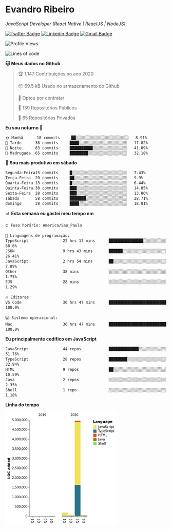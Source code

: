 # Evandro **Ribeiro**

*JavaScript Developer (React Native | ReactJS | NodeJS)*

[![Twitter Badge](https://img.shields.io/badge/-@ribeiroevandro-201B2D?style=flat-square&labelColor=201B2D&logo=twitter&logoColor=white&link=https://twitter.com/ribeiroevandro)](https://twitter.com/ribeiroevandro) 
[![Linkedin Badge](https://img.shields.io/badge/-Evandro%20Ribeiro-201B2D?style=flat-square&logo=Linkedin&logoColor=white&link=https://www.linkedin.com/in/ribeiroevandro)](https://www.linkedin.com/in/ribeiroevandro) 
[![Gmail Badge](https://img.shields.io/badge/-oi@ribeiroevandro.com.br-201B2D?style=flat-square&logo=Gmail&logoColor=white&link=mailto:oi@ribeiroevandro.com.br)](mailto:oi@ribeiroevandro.com.br)


<!--START_SECTION:waka-->
![Profile Views](http://img.shields.io/badge/Visualizac%C3%B5es%20do%20perfil-9-blue)

![Lines of code](https://img.shields.io/badge/Desde%20o%20Hello%20World%20eu%20escrevi-11.5%20million%20linhas%20de%20c%C3%B3digo-blue)

**🐱 Meus dados no Github** 

> 🏆 1,147 Contribuições no ano 2020
 > 
> 📦 69.5 kB Usado no armazenamento do Github 
 > 
> 💼 Optou por contratar
 > 
> 📜 139 Repositórios Públicos
 > 
> 🔑 65 Repositórios Privados 

**Eu sou noturno 🦉** 

```text
🌞 Manhã      18 commits     ██░░░░░░░░░░░░░░░░░░░░░░░   8.91% 
🌆 Tarde      36 commits     ████░░░░░░░░░░░░░░░░░░░░░   17.82% 
🌃 Noite      83 commits     ██████████░░░░░░░░░░░░░░░   41.09% 
🌙 Madrugada  65 commits     ████████░░░░░░░░░░░░░░░░░   32.18%

```
📅 **Sou mais produtivo em sábado** 

```text
Segunda-Feira15 commits     █░░░░░░░░░░░░░░░░░░░░░░░░   7.43% 
Terça-Feira  20 commits     ██░░░░░░░░░░░░░░░░░░░░░░░   9.9% 
Quarta-Feira 13 commits     █░░░░░░░░░░░░░░░░░░░░░░░░   6.44% 
Quinta-Feira 30 commits     ███░░░░░░░░░░░░░░░░░░░░░░   14.85% 
Sexta-Feira  28 commits     ███░░░░░░░░░░░░░░░░░░░░░░   13.86% 
sábado       58 commits     ███████░░░░░░░░░░░░░░░░░░   28.71% 
domingo      38 commits     ████░░░░░░░░░░░░░░░░░░░░░   18.81%

```


📊 **Esta semana eu gastei meu tempo em** 

```text
⌚︎ Fuso horário: America/Sao_Paulo

💬 Linguagens de programação: 
TypeScript               22 hrs 17 mins      ███████████████░░░░░░░░░░   60.6% 
JSON                     9 hrs 43 mins       ██████░░░░░░░░░░░░░░░░░░░   26.41% 
JavaScript               2 hrs 54 mins       ██░░░░░░░░░░░░░░░░░░░░░░░   7.89% 
Other                    38 mins             ░░░░░░░░░░░░░░░░░░░░░░░░░   1.75% 
EJS                      28 mins             ░░░░░░░░░░░░░░░░░░░░░░░░░   1.29%

🔥 Editores: 
VS Code                  36 hrs 47 mins      █████████████████████████   100.0%

💻 Sistema operacional: 
Mac                      36 hrs 47 mins      █████████████████████████   100.0%

```

**Eu principalmente codifico em JavaScript** 

```text
JavaScript               44 repos            █████████████░░░░░░░░░░░░   51.76% 
TypeScript               28 repos            ████████░░░░░░░░░░░░░░░░░   32.94% 
HTML                     9 repos             ██░░░░░░░░░░░░░░░░░░░░░░░   10.59% 
Java                     2 repos             ░░░░░░░░░░░░░░░░░░░░░░░░░   2.35% 
Shell                    1 repo              ░░░░░░░░░░░░░░░░░░░░░░░░░   1.18%

```


**Linha do tempo**

![Chart not found](https://github.com/ribeiroevandro/ribeiroevandro/blob/master/charts/bar_graph.png) 


<!--END_SECTION:waka-->
